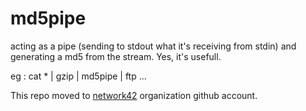 md5pipe
=======

acting as a pipe (sending to stdout what it's receiving from stdin) and generating a md5 from the stream.
Yes, it's usefull.


eg : cat * | gzip | md5pipe | ftp ...


This repo moved to [network42](https://github.com/network42/md5pipe) organization github account. 
